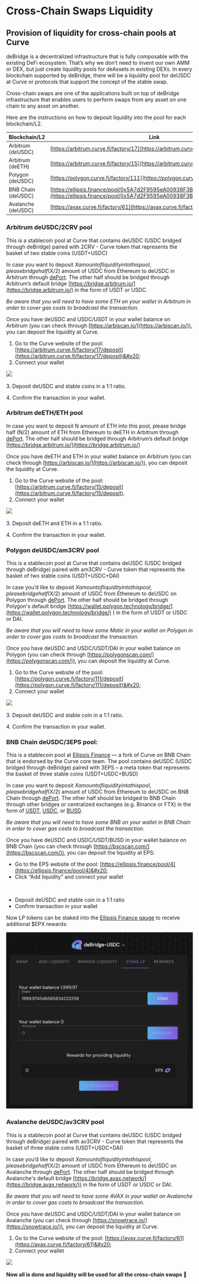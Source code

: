 # Cross-Chain Swaps Liquidity

## **Provision of liquidity for cross-chain pools at Curve**

deBridge is a decentralized infrastructure that is fully composable with the existing DeFi ecosystem. That’s why we don’t need to invent our own AMM or DEX, but just create liquidity pools for deAssets in existing DEXs. In every blockchain supported by deBridge, there will be a liquidity pool for deUSDC at Curve or protocols that support the concept of the stable swap.

Cross-chain swaps are one of the applications built on top of deBridge infrastructure that enables users to perform swaps from any asset on one chain to any asset on another.

Here are the instructions on how to deposit liquidity into the pool for each blockchain/L2.



| Blockchain/L2      | Link                                                                                                                                                 | Pool address                                                                                                             |
| ------------------ | ---------------------------------------------------------------------------------------------------------------------------------------------------- | ------------------------------------------------------------------------------------------------------------------------ |
| Arbitrum (deUSDC)  | [https://arbitrum.curve.fi/factory/17](https://arbitrum.curve.fi/factory/17)                                                                         |  [0x76b44e0cf9bd024dbed09e1785df295d59770138](https://arbiscan.io/address/0x76b44e0cf9bd024dbed09e1785df295d59770138)    |
| Arbitrum (deETH)   | [https://arbitrum.curve.fi/factory/15](https://arbitrum.curve.fi/factory/15)                                                                         | [0x0a824b5d4c96ea0ec46306efbd34bf88fe1277e0](https://arbiscan.io/address/0x0a824b5d4c96ea0ec46306efbd34bf88fe1277e0)     |
| Polygon (deUSDC)   | [https://polygon.curve.fi/factory/111](https://polygon.curve.fi/factory/111)                                                                         | [0xda43bfd7ecc6835aa6f1761ced30b986a574c0d2](https://polygonscan.com/address/0xda43bfd7ecc6835aa6f1761ced30b986a574c0d2) |
| BNB Chain (deUSDC) | [https://ellipsis.finance/pool/0x5A7d2F9595eA00938F3B5BA1f97a85274f20b96c](https://ellipsis.finance/pool/0x5A7d2F9595eA00938F3B5BA1f97a85274f20b96c) | [0x5A7d2F9595eA00938F3B5BA1f97a85274f20b96c](https://bscscan.com/address/0x5A7d2F9595eA00938F3B5BA1f97a85274f20b96c)     |
| Avalanche (deUSDC) | [https://avax.curve.fi/factory/61](https://avax.curve.fi/factory/61)                                                                                 | [0xd39016475200ab8957e9c772c949ef54bda69111](https://snowtrace.io/address/0xd39016475200ab8957e9c772c949ef54bda69111)    |

### **Arbitrum deUSDC/2CRV pool**

This is a stablecoin pool at Curve that contains deUSDC (USDC bridged through deBridge) paired with 2CRV - Curve token that represents the basket of two stable coins (USDT+USDC)

In case you want to deposit $X amount of liquidity into this pool, please bridge half ($X/2) amount of USDC from Ethereum to deUSDC in Arbitrum through [dePort](https://app.debridge.finance/deport). The other half should be bridged through Arbitrum’s default bridge [https://bridge.arbitrum.io/](https://bridge.arbitrum.io/) in the form of USDT or USDC.

_Be aware that you will need to have some ETH on your wallet in Arbitrum in order to cover gas costs to broadcast the transaction._

Once you have deUSDC and USDC/USDT in your wallet balance on Arbitrum (you can check through [https://arbiscan.io/](https://arbiscan.io/)), you can deposit the liquidity at Curve.

1. Go to the Curve website of the pool: [https://arbitrum.curve.fi/factory/17/deposit](https://arbitrum.curve.fi/factory/17/deposit)&#x20;
2. Connect your wallet

![](<../.gitbook/assets/Screen Shot 2022-02-01 at 20.45.28.png>)

3\.  Deposit deUSDC and stable coins in a 1:1 ratio.

4\. Confirm the transaction in your wallet.

### **Arbitrum deETH/ETH pool**

In case you want to deposit N amount of ETH into this pool, please bridge half (N/2) amount of ETH from Ethereum to deETH in Arbitrum through [dePort](https://app.debridge.finance/deport). The other half should be bridged through Arbitrum’s default bridge [https://bridge.arbitrum.io/](https://bridge.arbitrum.io/)

Once you have deETH and ETH in your wallet balance on Arbitrum (you can check through [https://arbiscan.io/](https://arbiscan.io/)), you can deposit the liquidity at Curve.

1. Go to the Curve website of the pool: [https://arbitrum.curve.fi/factory/15/deposit](https://arbitrum.curve.fi/factory/15/deposit).
2. Connect your wallet

![](<../.gitbook/assets/Screen Shot 2022-02-01 at 20.51.01.png>)

3\. Deposit deETH and ETH in a 1:1 ratio.

4\. Confirm the transaction in your wallet.

### **Polygon deUSDC/am3CRV pool**

This is a stablecoin pool at Curve that contains deUSDC (USDC bridged through deBridge) paired with am3CRV - Curve token that represents the basket of two stable coins (USDT+USDC+DAI)

In case you’d like to deposit $X amount of liquidity into this pool, please bridge half ($X/2) amount of USDC from Ethereum to deUSDC on Polygon through [dePort](https://app.debridge.finance/deport). The other half should be bridged through Polygon's default bridge [https://wallet.polygon.technology/bridge/](https://wallet.polygon.technology/bridge/) ) in the form of USDT or USDC or DAI.

_Be aware that you will need to have some Matic in your wallet on Polygon in order to cover gas costs to broadcast the transaction._

Once you have deUSDC and USDC/USDT/DAI in your wallet balance on Polygon (you can check through [https://polygonscan.com/](https://polygonscan.com/)), you can deposit the liquidity at Curve.

1. Go to the Curve website of the pool: [https://polygon.curve.fi/factory/111/deposit](https://polygon.curve.fi/factory/111/deposit)&#x20;
2. Connect your wallet

![](<../.gitbook/assets/Screen Shot 2022-02-01 at 20.53.40.png>)

3\. Deposit deUSDC and stable coin in a 1:1 ratio.

4\. Confirm the transaction in your wallet.

### BNB Chain deUSDC/3EPS pool:

This is a stablecoin pool at [Ellipsis Finance](https://ellipsis.finance/) — a fork of Curve on BNB Chain that is endorsed by the Curve core team. The pool contains deUSDC (USDC bridged through deBridge) paired with 3EPS – a meta token that represents the basket of three stable coins (USDT+USDC+BUSD)

In case you want to deposit $X amount of liquidity into this pool, please bridge half ($X/2) amount of USDC from Ethereum to deUSDC on BNB Chain through [dePort](https://app.debridge.finance/deport). The other half should be bridged to BNB Chain through other bridges or centralized exchanges (e.g. Binance or FTX) in the form of [USDT](https://bscscan.com/token/0x55d398326f99059ff775485246999027b3197955), [USDC](https://bscscan.com/token/0x8ac76a51cc950d9822d68b83fe1ad97b32cd580d), or [BUSD](https://bscscan.com/token/0xe9e7cea3dedca5984780bafc599bd69add087d56).

_Be aware that you will need to have some BNB on your wallet in BNB Chain in order to cover gas costs to broadcast the transaction._

Once you have deUSDC and USDC/USDT/BUSD in your wallet balance on BNB Chain (you can check through [https://bscscan.com/](https://bscscan.com/)), you can deposit the liquidity at EPS:

* Go to the EPS website of the pool: [https://ellipsis.finance/pool/4](https://ellipsis.finance/pool/4)&#x20;
* Click “Add liquidity” and connect your wallet

<img src="https://lh5.googleusercontent.com/TUXyBGZjooX1bFVmA_RAWq4ygvpiNDOl7BEQgqGzLISgQ-aE6eQVsyJMxQyxrxP23ar6S_gfGgaevE8WtRlHgHh1m19m1wDE7Pa-HG0XGIgyg-v__vuqU-zpTpWqfVzKfWEYEh_w" alt="" data-size="original">

* Deposit deUSDC and stable coin in a 1:1 ratio
* Confirm transaction in your wallet

Now LP tokens can be staked into the [Ellipsis Finance gauge](https://ellipsis.finance/pool/0x5A7d2F9595eA00938F3B5BA1f97a85274f20b96c) to receive additional $EPX rewards:

![](<../.gitbook/assets/image (2) (1).png>)

### **Avalanche deUSDC/av3CRV pool**

This is a stablecoin pool at Curve that contains deUSDC (USDC bridged through deBridge) paired with av3CRV - Curve token that represents the basket of three stable coins (USDT+USDC+DAI)

In case you’d like to deposit $X amount of liquidity into this pool, please bridge half ($X/2) amount of USDC from Ethereum to deUSDC on Avalanche through [dePort](https://app.debridge.finance/deport). The other half should be bridged through Avalanche's default bridge [https://bridge.avax.network/](https://bridge.avax.network/)) in the form of USDT or USDC or DAI.

_Be aware that you will need to have some AVAX in your wallet on Avalanche in order to cover gas costs to broadcast the transaction._

Once you have deUSDC and USDC/USDT/DAI in your wallet balance on Avalanche (you can check through [https://snowtrace.io/](https://snowtrace.io/)), you can deposit the liquidity at Curve.

1. Go to the Curve website of the pool: [https://avax.curve.fi/factory/61](https://avax.curve.fi/factory/61)&#x20;
2. Connect your wallet

![](<../.gitbook/assets/Screen Shot 2022-04-12 at 14.12.56.png>)

**Now all is done and liquidity will be used for all the cross-chain swaps 🚀**

